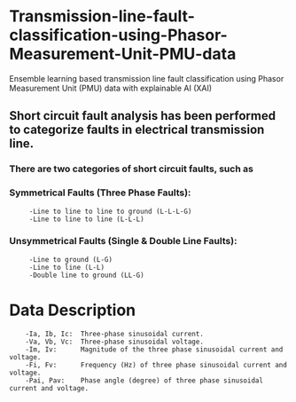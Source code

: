 # Transmission-line-fault-classification-using-Phasor-Measurement-Unit-PMU-data
Ensemble learning based transmission line fault classification using Phasor Measurement Unit (PMU) data with explainable AI (XAI)

## Short circuit fault analysis has been performed to categorize faults in electrical transmission line.

### There are two categories of short circuit faults, such as

###    Symmetrical Faults (Three Phase Faults):

         -Line to line to line to ground (L-L-L-G)
         -Line to line to line (L-L-L)

###    Unsymmetrical Faults (Single  & Double Line Faults):

         -Line to ground (L-G)
         -Line to line (L-L)
         -Double line to ground (LL-G)

         
# Data Description

        -Ia, Ib, Ic:  Three-phase sinusoidal current.
        -Va, Vb, Vc:  Three-phase sinusoidal voltage.
        -Im, Iv:      Magnitude of the three phase sinusoidal current and voltage.
        -Fi, Fv:      Frequency (Hz) of three phase sinusoidal current and voltage.
        -Pai, Pav:    Phase angle (degree) of three phase sinusoidal current and voltage.
